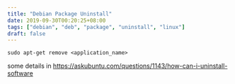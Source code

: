 ```yaml
---
title: "Debian Package Uninstall"
date: 2019-09-30T00:20:25+08:00
tags: ["debian", "deb", "package", "uninstall", "linux"]
draft: false
---
```


```
sudo apt-get remove <application_name>
```
some details in https://askubuntu.com/questions/1143/how-can-i-uninstall-software
